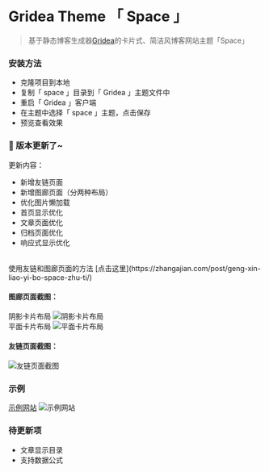 # Gridea Theme 「 Space 」

> 基于静态博客生成器[Gridea](https://gridea.dev/)的卡片式、简洁风博客网站主题「Space」

### 安装方法
- 克隆项目到本地
- 复制「 space 」目录到「 Gridea 」主题文件中
- 重启「 Gridea 」客户端
- 在主题中选择「 space 」主题，点击保存
- 预览查看效果

### 🎉 版本更新了~
更新内容：

- 新增友链页面
- 新增图廊页面（分两种布局）
- 优化图片懒加载
- 首页显示优化
- 文章页面优化
- 归档页面优化
- 响应式显示优化
<br>
使用友链和图廊页面的方法 [点击这里](https://zhangajian.com/post/geng-xin-liao-yi-bo-space-zhu-ti/)

#### 图廊页面截图：
阴影卡片布局
![阴影卡片布局](https://i.loli.net/2019/10/31/3YcgodauDj2I8ri.jpg)
<br>
平面卡片布局
![平面卡片布局](https://i.loli.net/2019/10/31/vjVzDqfbTYgFyLK.jpg)

#### 友链页面截图：
![友链页面截图](https://i.loli.net/2019/10/31/pXqNQwY6DIdOG7u.jpg)

### 示例

[示例网站](https://zhangajian.com)
![示例网站](https://blog-img-hosting.oss-cn-shanghai.aliyuncs.com/blog/theme_info/zaj_blog_01-min.png)

### 待更新项
- 文章显示目录
- 支持数据公式



